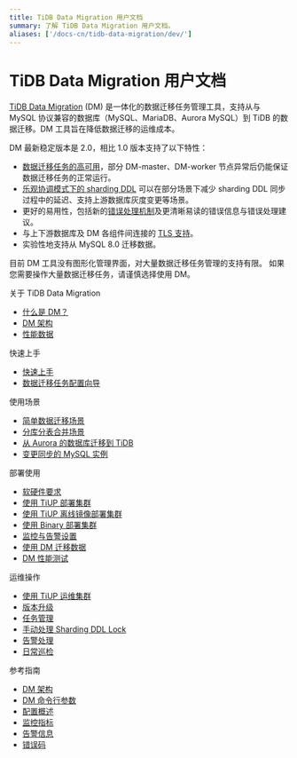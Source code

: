 ```yaml
---
title: TiDB Data Migration 用户文档
summary: 了解 TiDB Data Migration 用户文档。
aliases: ['/docs-cn/tidb-data-migration/dev/']
---
```


# TiDB Data Migration 用户文档

[TiDB Data Migration](https://github.com/pingcap/dm) (DM) 是一体化的数据迁移任务管理工具，支持从与 MySQL 协议兼容的数据库（MySQL、MariaDB、Aurora MySQL）到 TiDB 的数据迁移。DM 工具旨在降低数据迁移的运维成本。

DM 最新稳定版本是 2.0，相比 1.0 版本支持了以下特性：

- [数据迁移任务的高可用](dm-arch.md#高可用)，部分 DM-master、DM-worker 节点异常后仍能保证数据迁移任务的正常运行。
- [乐观协调模式下的 sharding DDL](feature-shard-merge-optimistic.md) 可以在部分场景下减少 sharding DDL 同步过程中的延迟、支持上游数据库灰度变更等场景。
- 更好的易用性，包括新的[错误处理机制](handle-failed-ddl-statements.md)及更清晰易读的错误信息与错误处理建议。
- 与上下游数据库及 DM 各组件间连接的 [TLS 支持](enable-tls.md)。
- 实验性地支持从 MySQL 8.0 迁移数据。

目前 DM 工具没有图形化管理界面，对大量数据迁移任务管理的支持有限。 如果您需要操作大量数据迁移任务，请谨慎选择使用 DM。

<NavColumns>
<NavColumn>
<ColumnTitle>关于 TiDB Data Migration</ColumnTitle>

- [什么是 DM？](overview.md)
- [DM 架构](overview.md)
- [性能数据](benchmark-v2.0-ga.md)

</NavColumn>

<NavColumn>
<ColumnTitle>快速上手</ColumnTitle>

- [快速上手](quick-start-with-dm.md)
- [数据迁移任务配置向导](task-configuration-guide.md)

</NavColumn>

<NavColumn>
<ColumnTitle>使用场景</ColumnTitle>

- [简单数据迁移场景](usage-scenario-simple-migration.md)
- [分库分表合并场景](usage-scenario-shard-merge.md)
- [从 Aurora 的数据库迁移到 TiDB](migrate-from-mysql-aurora.md)
- [变更同步的 MySQL 实例](usage-scenario-master-slave-switch.md)

</NavColumn>

<NavColumn>
<ColumnTitle>部署使用</ColumnTitle>

- [软硬件要求](hardware-and-software-requirements.md)
- [使用 TiUP 部署集群](deploy-a-dm-cluster-using-tiup.md)
- [使用 TiUP 离线镜像部署集群](deploy-a-dm-cluster-using-tiup-offline.md)
- [使用 Binary 部署集群](deploy-a-dm-cluster-using-binary.md)
- [监控与告警设置](monitor-a-dm-cluster.md)
- [使用 DM 迁移数据](migrate-data-using-dm.md)
- [DM 性能测试](performance-test.md)

</NavColumn>

<NavColumn>
<ColumnTitle>运维操作</ColumnTitle>

- [使用 TiUP 运维集群](maintain-dm-using-tiup.md)
- [版本升级](manually-upgrade-dm-1.0-to-2.0.md)
- [任务管理](dmctl-introduction.md)
- [手动处理 Sharding DDL Lock](manually-handling-sharding-ddl-locks.md)
- [告警处理](handle-alerts.md)
- [日常巡检](daily-check.md)

</NavColumn>

<NavColumn>
<ColumnTitle>参考指南</ColumnTitle>

- [DM 架构](overview.md)
- [DM 命令行参数](command-line-flags.md)
- [配置概述](config-overview.md)
- [监控指标](monitor-a-dm-cluster.md)
- [告警信息](alert-rules.md)
- [错误码](error-handling.md#常见故障处理方法)

</NavColumn>

</NavColumns>
